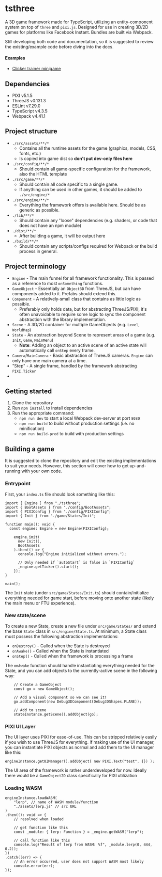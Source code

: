 # tsthree

A 3D game framework made for TypeScript, utilizing an entity-component system on top of `three` and `pixi.js`. Designed for use in creating 3D/2D games for platforms like Facebook Instant. Bundles are built via Webpack.

Still developing both code and documentation, so it is suggested to review the existing/example code before diving into the docs.

#### Examples

* [Clicker trainer minigame](https://slynch.ovh/tsthree-examples/wireframe-clicker/)

## Dependencies

* PIXI v5.1.5
* ThreeJS v0.131.3
* ESLint v7.29.0
* TypeScript v4.3.5
* Webpack v4.41.1

## Project structure

* `./src/assets/**/*`
    * Contains all the runtime assets for the game (graphics, models, CSS, fonts, etc.)
    * Is copied into game dist so **don't put dev-only files here**
* `./src/config/**/*`
    * Should contain all game-specific configuration for the framework, also the HTML template
* `./src/game/**/*`
    * Should contain all code specific to a single game.
    * If anything can be used in other games, it should be added to `./src/engine/*`
* `./src/engine/**/*`
    * Everything the framework offers is available here. Should be as generic as possible.
* `./lib/**/*`
    * Should contain any "loose" dependencies (e.g. shaders, or code that does not have an npm module)
* `./dist/**/*`
    * After building a game, it will be output here
* `./build/**/*`
    * Should contain any scripts/configs required for Webpack or the build process in general.

## Project terminology

* `Engine` - The main funnel for all framework functionality. This is passed as a reference to most `onSomething` functions.
* `GameObject` - Essentially an `Object3D` from ThreeJS, but can have components added to it. Prefabs should extend this.
* `Component` - A relatively-small class that contains as little logic as possible.
    * Preferably only holds data, but for abstracting ThreeJS/PIXI, it's often unavoidable to require some logic to sync the component abstraction with the library implementation.
* `Scene` - A 3D/2D container for multiple GameObjects (e.g. `Level`, `WorldMap`)
* `State` - An abstraction beyond Scene to represent areas of a game (e.g. `Init`, `Game`, `MainMenu`)
    * **Note**: Adding an object to an active scene of an active state will automatically call `onStep` every frame.
* `Camera`/`MainCamera` - Basic abstraction of ThreeJS cameras. `Engine` can only have one main camera at a time. 
* "Step" - A single frame, handled by the framework abstracting `PIXI.Ticker`
* 

## Getting started

1. Clone the repository
1. Run `npm install` to install dependencies
1. Run the appropriate command:
    * `npm run dev` to start a local Webpack dev-server at port `8080`
    * `npm run build` to build without production settings (i.e. no minification)
    * `npm run build-prod` to build with production settings

## Building a game

It is suggested to clone the repository and edit the existing implementations to suit your needs. However, this section will cover how to get up-and-running with your own code.

### Entrypoint

First, your `index.ts` file should look something like this:

```
import { Engine } from "./tsthree";
import { BootAssets } from "./config/BootAssets";
import { PIXIConfig } from "./config/PIXIConfig";
import { Init } from "./game/States/Init";

function main(): void {
  const engine: Engine = new Engine(PIXIConfig);

    engine.init(
      new Init(),
      BootAssets
    ).then(() => { 
      console.log("Engine initialized without errors.");

      // Only needed if `autoStart` is false in `PIXIConfig`
      _engine.getTicker().start();
    });
}

main();
```

The `Init` state (under `src/game/States/Init.ts`) should contain/initialize everything needed for game start, before moving onto another state (likely the main menu or FTU experience). 

### New state/scene

To create a new State, create a new file under `src/game/States/` and extend the base `State` class in `src/engine/State.ts`. At minimum, a State class must possess the following abstraction implementations:

* `onDestroy()` - Called when the State is destroyed
* `onAwake()` - Called when the State is instantiated
* `onStep()` - Called when the framework is processing a frame

The `onAwake` function should handle instantiating everything needed for the State, and you can add objects to the currently-active scene in the following way:

```
    // Create a GameObject
    const go = new GameObject();

    // Add a visual component so we can see it!
    go.addComponent(new Debug3DComponent(Debug3DShapes.PLANE));

    // Add to scene
    stateInstance.getScene().addObject(go);
```

### PIXI UI Layer

The UI layer uses PIXI for ease-of-use. This can be stripped relatively easily if you wish to use ThreeJS for everything. If making use of the UI manager, you can instantiate PIXI objects as normal and add them to the UI manager like this:

```
engineInstance.getUIManager().addObject( new PIXI.Text("test", {}) );
```

The UI area of the framework is rather underdeveloped for now. Ideally there would be a `GameObject2D` class specifically for PIXI utilization

### Loading WASM

```
engineInstance.loadWASM(
    "lerp", // name of WASM module/function
    "./assets/lerp.js" // src URL
)
.then((): void => {
    // resolved when loaded

    // get function like this
    const _module: { lerp: Function } = _engine.getWASM("lerp");
    
    // call function like this
    console.log("Result of lerp from WASM: %f", _module.lerp(0, 444, 0.2));
})
.catch((err) => {
    // An error occurred, user does not support WASM most likely
    console.error(err);
});
```
